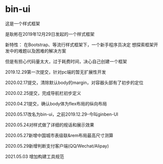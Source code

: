 # bin-ui
这是一个样式框架

是耿彬在2019年12月29日发起的一个样式框架

新特性：
在Bootstrap、等流行样式框架下，一个新手程序员决定
想探索框架开发中的难题以及困难的解决方案

但是有担心代码量太大，过于耗费时间，决心自己创建一个框架

2019.12.29第一次提交，针对pc端的暂无扩展性开发

2020.02.17提交，清除默认body的margin，对容器头部有了初步的定位

2020.02.25提交，完成导航栏初步定义

2020.04.21提交，确认body体为flex布局的纵向布局

2020.05.17改名为bin-ui，之前2019.12.29-今叫ginben-UI

2020.05.24对样式做了详细的规话和展示效果

2020.05.27新增中国城市表级联&rem布局最高尺寸测算

2020.05.29新增判断支付客户端(QQ/Wechat/Alipay)

2021.05.03 增加构建工具规范